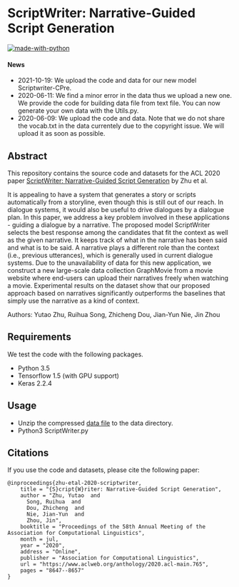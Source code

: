 # ScriptWriter: Narrative-Guided Script Generation

[![made-with-python](https://img.shields.io/badge/Made%20with-Python-red.svg)](#python)

#### News
- 2021-10-19: We upload the code and data for our new model Scriptwriter-CPre. 
- 2020-06-11: We find a minor error in the data thus we upload a new one. We provide the code for building data file from text file. You can now generate your own data with the Utils.py.
- 2020-06-09: We upload the code and data. Note that we do not share the vocab.txt in the data currentely due to the copyright issue. We will upload it as soon as possible.

## Abstract
This repository contains the source code and datasets for the ACL 2020 paper [ScriptWriter: Narrative-Guided Script Generation](https://www.aclweb.org/anthology/2020.acl-main.765.pdf) by Zhu et al. <br>

It is appealing to have a system that generates a story or scripts automatically from a storyline, even though this is still out of our reach. In dialogue systems, it would also be useful to drive dialogues by a dialogue plan. In this paper, we address a key problem involved in these applications - guiding a dialogue by a narrative. The proposed model ScriptWriter selects the best response among the candidates that fit the context as well as the given narrative. It keeps track of what in the narrative has been said and what is to be said. A narrative plays a different role than the context (i.e., previous utterances), which is generally used in current dialogue systems. Due to the unavailability of data for this new application, we construct a new large-scale data collection GraphMovie from a movie website where end-users can upload their narratives freely when watching a movie. Experimental results on the dataset show that our proposed approach based on narratives significantly outperforms the baselines that simply use the narrative as a kind of context.

Authors: Yutao Zhu, Ruihua Song, Zhicheng Dou, Jian-Yun Nie, Jin Zhou

## Requirements
We test the code with the following packages. <br>
- Python 3.5 <br>
- Tensorflow 1.5 (with GPU support)<br>
- Keras 2.2.4 <br>

## Usage
- Unzip the compressed [data file](https://drive.google.com/file/d/1l7DoWeWmJyhAhq74RItV4w6jbpstoZ74/view?usp=sharing) to the data directory. <br>
- Python3 ScriptWriter.py

## Citations
If you use the code and datasets, please cite the following paper:  
```
@inproceedings{zhu-etal-2020-scriptwriter,
    title = "{S}cript{W}riter: Narrative-Guided Script Generation",
    author = "Zhu, Yutao  and
      Song, Ruihua  and
      Dou, Zhicheng  and
      Nie, Jian-Yun  and
      Zhou, Jin",
    booktitle = "Proceedings of the 58th Annual Meeting of the Association for Computational Linguistics",
    month = jul,
    year = "2020",
    address = "Online",
    publisher = "Association for Computational Linguistics",
    url = "https://www.aclweb.org/anthology/2020.acl-main.765",
    pages = "8647--8657"
}
```
